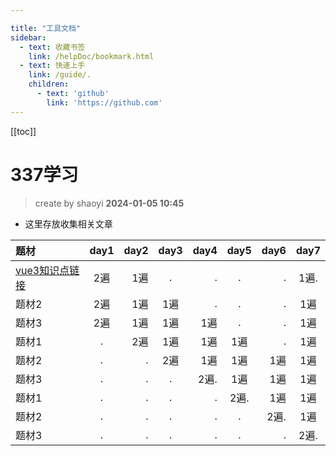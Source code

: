 ```yaml
---

title: "工具文档"
sidebar:  
  - text: 收藏书签
    link: /helpDoc/bookmark.html  
  - text: 快速上手
    link: /guide/.
    children:
      - text: 'github'
        link: 'https://github.com'
---
```

[[toc]]

337学习
==
> create by shaoyi    **2024-01-05 10:45**
* 这里存放收集相关文章

| 题材  | day1  | day2 |day3 |day4 |day5 |day6 |day7 |
| :----------- |:-----:| -----:|:-----:| -----:|:-----:| -----:|:-----:|
| [vue3知识点链接](/vuepress/vue/vue3知识点链接.html)      |2遍 | 1遍 | .| .|.| . | 1遍. |
| 题材2     |2遍 | 1遍 | 1遍| .|.| . | 1遍 |
| 题材3     |2遍 | 1遍 |1遍|1遍|.| . | 1遍 |
| 题材1     |. | 2遍 |1遍|1遍|1遍| . | 1遍 |
| 题材2     |. |. | 2遍 |1遍|1遍| 1遍| 1遍 |
| 题材3     |. |. | .| 2遍. |1遍|1遍 | 1遍 |
| 题材1     |. |. | .| .|2遍.|1遍 | 1遍 |
| 题材2     |. |. | .| .|.| 2遍. | 1遍 |
| 题材3     |. |. | .| .|.| . | 2遍. |